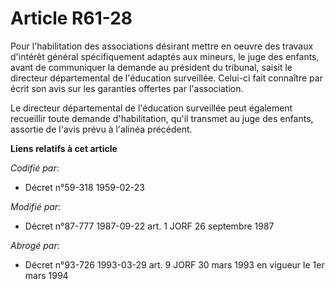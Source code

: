 # Article R61-28

Pour l'habilitation des associations désirant mettre en oeuvre des travaux d'intérêt général spécifiquement adaptés aux
mineurs, le juge des enfants, avant de communiquer la demande au président du tribunal, saisit le directeur départemental de
l'éducation surveillée. Celui-ci fait connaître par écrit son avis sur les garanties offertes par l'association.

Le directeur départemental de l'éducation surveillée peut également recueillir toute demande d'habilitation, qu'il transmet
au juge des enfants, assortie de l'avis prévu à l'alinéa précédent.

**Liens relatifs à cet article**

_Codifié par_:

  - Décret n°59-318 1959-02-23

_Modifié par_:

  - Décret n°87-777 1987-09-22 art. 1 JORF 26 septembre 1987

_Abrogé par_:

  - Décret n°93-726 1993-03-29 art. 9 JORF 30 mars 1993 en vigueur le 1er mars 1994
